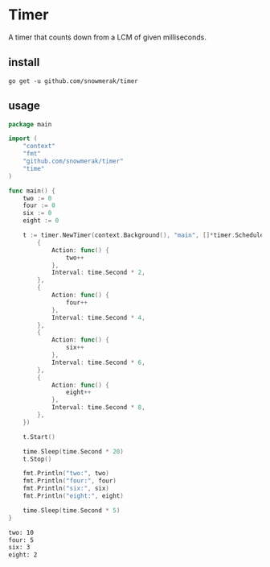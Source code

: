 # Timer

A timer that counts down from a LCM of given milliseconds.

## install

`go get -u github.com/snowmerak/timer`

## usage

```go
package main

import (
	"context"
	"fmt"
	"github.com/snowmerak/timer"
	"time"
)

func main() {
	two := 0
	four := 0
	six := 0
	eight := 0

	t := timer.NewTimer(context.Background(), "main", []*timer.Schedule{
		{
			Action: func() {
				two++
			},
			Interval: time.Second * 2,
		},
		{
			Action: func() {
				four++
			},
			Interval: time.Second * 4,
		},
		{
			Action: func() {
				six++
			},
			Interval: time.Second * 6,
		},
		{
			Action: func() {
				eight++
			},
			Interval: time.Second * 8,
		},
	})

	t.Start()

	time.Sleep(time.Second * 20)
	t.Stop()

	fmt.Println("two:", two)
	fmt.Println("four:", four)
	fmt.Println("six:", six)
	fmt.Println("eight:", eight)

	time.Sleep(time.Second * 5)
}

```

```bash
two: 10
four: 5
six: 3
eight: 2

```
